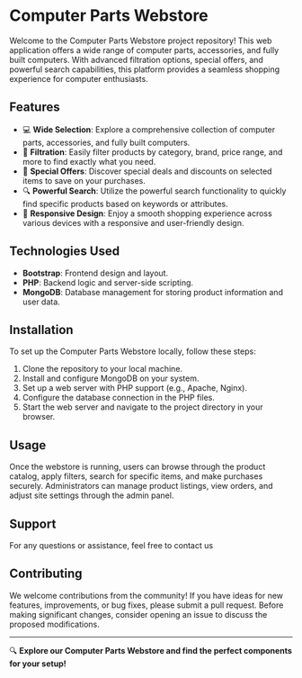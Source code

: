 # Computer Parts Webstore

Welcome to the Computer Parts Webstore project repository! This web application offers a wide range of computer parts, accessories, and fully built computers. With advanced filtration options, special offers, and powerful search capabilities, this platform provides a seamless shopping experience for computer enthusiasts.

## Features

- 💻 **Wide Selection**: Explore a comprehensive collection of computer parts, accessories, and fully built computers.
- 🛒 **Filtration**: Easily filter products by category, brand, price range, and more to find exactly what you need.
- 🎁 **Special Offers**: Discover special deals and discounts on selected items to save on your purchases.
- 🔍 **Powerful Search**: Utilize the powerful search functionality to quickly find specific products based on keywords or attributes.
- 🚀 **Responsive Design**: Enjoy a smooth shopping experience across various devices with a responsive and user-friendly design.

## Technologies Used

- **Bootstrap**: Frontend design and layout.
- **PHP**: Backend logic and server-side scripting.
- **MongoDB**: Database management for storing product information and user data.

## Installation

To set up the Computer Parts Webstore locally, follow these steps:

1. Clone the repository to your local machine.
2. Install and configure MongoDB on your system.
3. Set up a web server with PHP support (e.g., Apache, Nginx).
4. Configure the database connection in the PHP files.
5. Start the web server and navigate to the project directory in your browser.

## Usage

Once the webstore is running, users can browse through the product catalog, apply filters, search for specific items, and make purchases securely. Administrators can manage product listings, view orders, and adjust site settings through the admin panel.

## Support

For any questions or assistance, feel free to contact us

## Contributing

We welcome contributions from the community! If you have ideas for new features, improvements, or bug fixes, please submit a pull request. Before making significant changes, consider opening an issue to discuss the proposed modifications.


---

🔍 **Explore our Computer Parts Webstore and find the perfect components for your setup!**

